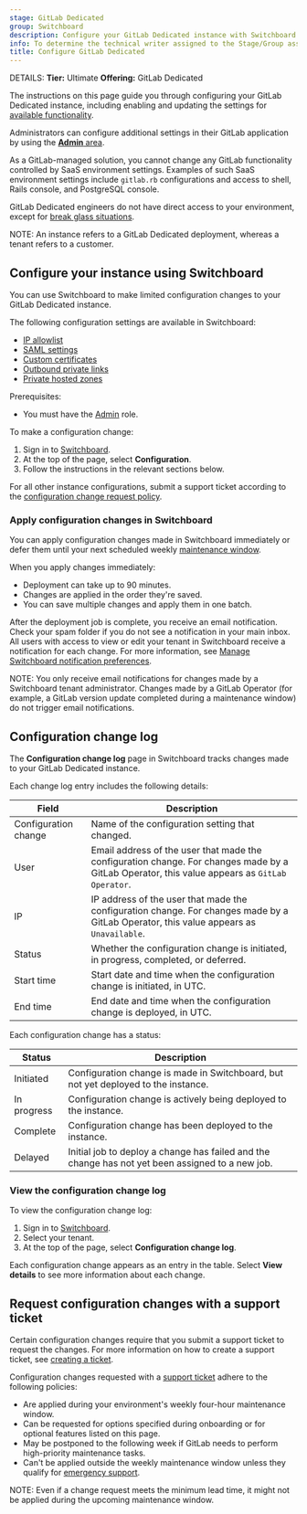 ```yaml
---
stage: GitLab Dedicated
group: Switchboard
description: Configure your GitLab Dedicated instance with Switchboard.
info: To determine the technical writer assigned to the Stage/Group associated with this page, see https://handbook.gitlab.com/handbook/product/ux/technical-writing/#assignments
title: Configure GitLab Dedicated
---
```


DETAILS:
**Tier:** Ultimate
**Offering:** GitLab Dedicated

The instructions on this page guide you through configuring your GitLab Dedicated instance, including enabling and updating the settings for [available functionality](../../../subscriptions/gitlab_dedicated/index.md#available-features).

Administrators can configure additional settings in their GitLab application by using the [**Admin** area](../../admin_area.md).

As a GitLab-managed solution, you cannot change any GitLab functionality controlled by SaaS environment settings. Examples of such SaaS environment settings include `gitlab.rb` configurations and access to shell, Rails console, and PostgreSQL console.

GitLab Dedicated engineers do not have direct access to your environment, except for [break glass situations](../../../subscriptions/gitlab_dedicated/index.md#access-controls).

NOTE:
An instance refers to a GitLab Dedicated deployment, whereas a tenant refers to a customer.

## Configure your instance using Switchboard

You can use Switchboard to make limited configuration changes to your GitLab Dedicated instance.

The following configuration settings are available in Switchboard:

- [IP allowlist](../configure_instance/network_security.md#ip-allowlist)
- [SAML settings](../configure_instance/saml.md)
- [Custom certificates](../configure_instance/network_security.md#custom-certificates)
- [Outbound private links](../configure_instance/network_security.md#outbound-private-link)
- [Private hosted zones](../configure_instance/network_security.md#private-hosted-zones)

Prerequisites:

- You must have the [Admin](../configure_instance/users_notifications.md#add-switchboard-users) role.

To make a configuration change:

1. Sign in to [Switchboard](https://console.gitlab-dedicated.com/).
1. At the top of the page, select **Configuration**.
1. Follow the instructions in the relevant sections below.

For all other instance configurations, submit a support ticket according to the
[configuration change request policy](../configure_instance/index.md#request-configuration-changes-with-a-support-ticket).

### Apply configuration changes in Switchboard

You can apply configuration changes made in Switchboard immediately or defer them until your next scheduled weekly [maintenance window](../../dedicated/maintenance.md#maintenance-windows).

When you apply changes immediately:

- Deployment can take up to 90 minutes.
- Changes are applied in the order they're saved.
- You can save multiple changes and apply them in one batch.

After the deployment job is complete, you receive an email notification. Check your spam folder if you do not see a notification in your main inbox.
All users with access to view or edit your tenant in Switchboard receive a notification for each change. For more information, see [Manage Switchboard notification preferences](../configure_instance/users_notifications.md#manage-notification-preferences).

NOTE:
You only receive email notifications for changes made by a Switchboard tenant administrator. Changes made by a GitLab Operator (for example, a GitLab version update completed during a maintenance window) do not trigger email notifications.

## Configuration change log

The **Configuration change log** page in Switchboard tracks changes made to your GitLab Dedicated instance.

Each change log entry includes the following details:

| Field                | Description                                                                                                                                   |
|----------------------|-----------------------------------------------------------------------------------------------------------------------------------------------|
| Configuration change | Name of the configuration setting that changed.                                                                                               |
| User                 | Email address of the user that made the configuration change. For changes made by a GitLab Operator, this value appears as `GitLab Operator`. |
| IP                   | IP address of the user that made the configuration change. For changes made by a GitLab Operator, this value appears as `Unavailable`.        |
| Status               | Whether the configuration change is initiated, in progress, completed, or deferred.                                                           |
| Start time           | Start date and time when the configuration change is initiated, in UTC.                                                                       |
| End time             | End date and time when the configuration change is deployed, in UTC.                                                                          |

Each configuration change has a status:

| Status | Description |
|---|---|
| Initiated | Configuration change is made in Switchboard, but not yet deployed to the instance. |
| In progress | Configuration change is actively being deployed to the instance. |
| Complete | Configuration change has been deployed to the instance. |
| Delayed | Initial job to deploy a change has failed and the change has not yet been assigned to a new job. |

### View the configuration change log

To view the configuration change log:

1. Sign in to [Switchboard](https://console.gitlab-dedicated.com/).
1. Select your tenant.
1. At the top of the page, select **Configuration change log**.

Each configuration change appears as an entry in the table. Select **View details** to see more information about each change.

## Request configuration changes with a support ticket

Certain configuration changes require that you submit a support ticket to request the changes. For more information on how to create a support ticket, see [creating a ticket](https://about.gitlab.com/support/portal/#creating-a-ticket).

Configuration changes requested with a [support ticket](https://support.gitlab.com/hc/en-us/requests/new?ticket_form_id=4414917877650) adhere to the following policies:

- Are applied during your environment's weekly four-hour maintenance window.
- Can be requested for options specified during onboarding or for optional features listed on this page.
- May be postponed to the following week if GitLab needs to perform high-priority maintenance tasks.
- Can't be applied outside the weekly maintenance window unless they qualify for [emergency support](https://about.gitlab.com/support/#how-to-engage-emergency-support).

NOTE:
Even if a change request meets the minimum lead time, it might not be applied during the upcoming maintenance window.
